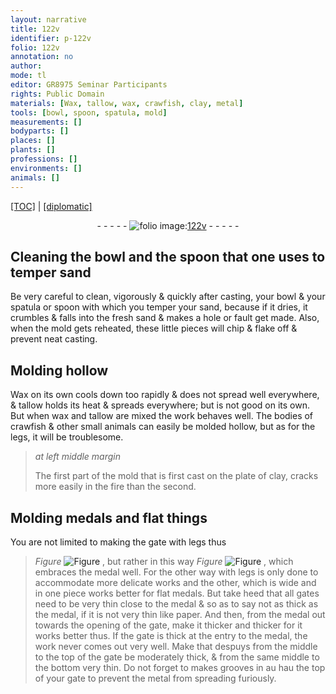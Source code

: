 ```yaml
---
layout: narrative
title: 122v
identifier: p-122v
folio: 122v
annotation: no
author:
mode: tl
editor: GR8975 Seminar Participants
rights: Public Domain
materials: [Wax, tallow, wax, crawfish, clay, metal]
tools: [bowl, spoon, spatula, mold]
measurements: []
bodyparts: []
places: []
plants: []
professions: []
environments: []
animals: []
---
```


<p><a href="{{ site.baseurl }}/translation/">[TOC]</a> | <a href="{{ site.baseurl }}/_texts/p-122v_tc.md/">[diplomatic]</a></p><div class="folio" align="center">- - - - - <a href="http://gallica.bnf.fr/ark:/12148/btv1b10500001g/f250.item.r=" target="_blank"><img src="https://cu-mkp.github.io/2017-workshop-edition/assets/photo-icon.png" alt="folio image: " style="display:inline-block; margin-bottom:-3px;"/>122v</a> - - - - - </div>  
  

## Cleaning the <span class="tl">bowl</span> and the <span class="tl">spoon</span> that one uses to temper sand

 
Be very careful to clean, vigorously & quickly after casting, your <span class="tl">bowl</span> & your <span class="tl">spatula</span> or <span class="tl">spoon</span> with which you temper your sand, because if it dries, it crumbles & falls into the fresh sand & makes a hole or fault get made. Also, when the <span class="tl">mold</span> gets reheated, these little pieces will chip & flake off & prevent neat casting. 

 
  

## Molding hollow

 
<span class="m">Wax</span> on its own cools down too rapidly & does not spread well everywhere, & <span class="m">tallow</span> holds its heat & spreads everywhere; but is not good on its own. But when <span class="m">wax</span> and <span class="m">tallow</span> are mixed the work behaves well. The bodies of <span class="m">crawfish</span> & other small animals can easily be molded hollow, but as for the legs, it will be troublesome.
 
> *at left middle margin*
> 
> 
>   The first part of the <span class="tl">mold</span> that is first cast on the plate of <span class="m">clay</span>, cracks more easily in the fire than the second.
 
 
  

## Molding medals and flat things

 
You are not limited to making the gate with legs thus 
> *Figure*
> <a href="https://drive.google.com/open?id=0B9-oNrvWdlO5aTlRdkx2eVdtZXM" target="_blank"><img src="https://cu-mkp.github.io/GR8975-edition/assets/photo-icon.png" alt="Figure" style="display:inline-block; margin-bottom:-3px;"/></a>
 , but rather in this way 
> *Figure*
> <a href="https://drive.google.com/open?id=0B9-oNrvWdlO5WFBpaEV5Ti1hRUU" target="_blank"><img src="https://cu-mkp.github.io/GR8975-edition/assets/photo-icon.png" alt="Figure" style="display:inline-block; margin-bottom:-3px;"/></a>
 , which embraces the medal well. For the other way with legs is only done to accommodate more delicate works and the other, which is wide and in one piece works better for flat medals. But take heed that all gates need to be very thin close to the medal & so as to say not as thick as the medal, if it is not very thin like paper. And then, from the medal out towards the opening of the gate, make it thicker and thicker for it works better thus. If the gate is thick at the entry to the medal, the work never comes out very well. Make that <span class="del">despuys</span> from the middle to the top of the gate be moderately thick, & from the same middle to the bottom very thin. Do not forget to makes grooves in <span class="del">au hau</span> the top of your gate to prevent the <span class="m">metal</span> from spreading furiously.
 
